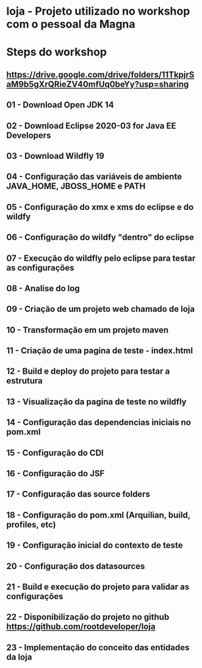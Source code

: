 # loja - Projeto utilizado no workshop com o pessoal da Magna

# Steps do workshop

## https://drive.google.com/drive/folders/11TkpjrSaM9b5gXrQRieZV40mfUq0beYy?usp=sharing
## 01 - Download Open JDK 14
## 02 - Download Eclipse 2020-03 for Java EE Developers
## 03 - Download Wildfly 19
## 04 - Configuração das variáveis de ambiente JAVA_HOME, JBOSS_HOME e PATH
## 05 - Configuração do xmx e xms do eclipse e do wildfy
## 06 - Configuração do wildfy "dentro" do eclipse
## 07 - Execução do wildfly pelo eclipse para testar as configurações
## 08 - Analise do log
## 09 - Criação de um projeto web chamado de loja
## 10 - Transformação em um projeto maven
## 11 - Criação de uma pagina de teste - index.html
## 12 - Build e deploy do projeto para testar a estrutura
## 13 - Visualização da pagina de teste no wildfly

## 14 - Configuração das dependencias iniciais no pom.xml
## 15 - Configuração do CDI
## 16 - Configuração do JSF
## 17 - Configuração das source folders
## 18 - Configuração do pom.xml (Arquilian, build, profiles, etc)
## 19 - Configuração inicial do contexto de teste
## 20 - Configuração dos datasources
## 21 - Build e execução do projeto para validar as configurações
## 22 - Disponibilização do projeto no github https://github.com/rootdeveloper/loja

## 23 - Implementação do conceito das entidades da loja

